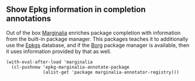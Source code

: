 Show Epkg information in completion annotations
-----------------------------------------------

Out of the box [Marginalia] enriches package completion with
information from the built-in package manager.  This packages
teaches it to additionally use the [Epkgs] database, and if the
[Borg] package manager is available, then it uses information
provided by that as well.

```elisp
(with-eval-after-load 'marginalia
  (cl-pushnew 'epkg-marginalia-annotate-package
              (alist-get 'package marginalia-annotator-registry)))
```

[Marginalia]: https://github.com/minad/marginalia
[Epkgs]:      https://github.com/emacsmirror/epkgs
[Borg]:       https://github.com/emacscollective/borg
